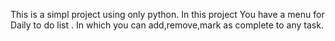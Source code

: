 This is a simpl project using only python.
In this project You have a menu for Daily to do list .
In which you can add,remove,mark as complete to any task.
